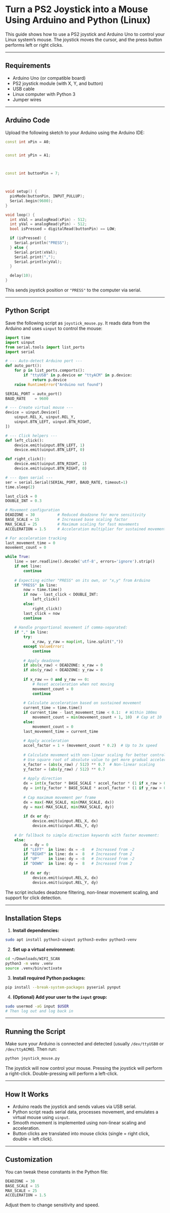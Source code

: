 # Turn a PS2 Joystick into a Mouse Using Arduino and Python (Linux)

This guide shows how to use a PS2 joystick and Arduino Uno to control your Linux system’s mouse. The joystick moves the cursor, and the press button performs left or right clicks.

---

## Requirements

* Arduino Uno (or compatible board)
* PS2 joystick module (with X, Y, and button)
* USB cable
* Linux computer with Python 3
* Jumper wires

---

## Arduino Code

Upload the following sketch to your Arduino using the Arduino IDE:

```cpp
const int xPin = A0;


const int yPin = A1;



const int buttonPin = 7;



void setup() {
  pinMode(buttonPin, INPUT_PULLUP);
  Serial.begin(9600);
}

void loop() {
  int xVal = analogRead(xPin) - 512;
  int yVal = analogRead(yPin) - 512;
  bool isPressed = digitalRead(buttonPin) == LOW;

  if (isPressed) {
    Serial.println("PRESS");
  } else {
    Serial.print(xVal);
    Serial.print(",");
    Serial.println(yVal);
  }

  delay(10);
}
```

This sends joystick position or `"PRESS"` to the computer via serial.

---

## Python Script

Save the following script as `joystick_mouse.py`. It reads data from the Arduino and uses `uinput` to control the mouse:

```python
import time
import uinput
from serial.tools import list_ports
import serial

# --- Auto-detect Arduino port ---
def auto_port():
    for p in list_ports.comports():
        if "ttyUSB" in p.device or "ttyACM" in p.device:
            return p.device
    raise RuntimeError("Arduino not found")

SERIAL_PORT = auto_port()
BAUD_RATE    = 9600

# --- Create virtual mouse ---
device = uinput.Device([
    uinput.REL_X, uinput.REL_Y,
    uinput.BTN_LEFT, uinput.BTN_RIGHT,
])

# --- Click helpers ---
def left_click():
    device.emit(uinput.BTN_LEFT, 1)
    device.emit(uinput.BTN_LEFT, 0)

def right_click():
    device.emit(uinput.BTN_RIGHT, 1)
    device.emit(uinput.BTN_RIGHT, 0)

# --- Open serial ---
ser = serial.Serial(SERIAL_PORT, BAUD_RATE, timeout=1)
time.sleep(2)

last_click = 0
DOUBLE_INT = 0.3

# Movement configuration
DEADZONE = 30          # Reduced deadzone for more sensitivity
BASE_SCALE = 15        # Increased base scaling factor
MAX_SCALE = 25         # Maximum scaling for fast movements
ACCELERATION = 1.5     # Acceleration multiplier for sustained movement

# For acceleration tracking
last_movement_time = 0
movement_count = 0

while True:
    line = ser.readline().decode('utf-8', errors='ignore').strip()
    if not line:
        continue
    
    # Expecting either "PRESS" on its own, or "x,y" from Arduino
    if "PRESS" in line:
        now = time.time()
        if now - last_click < DOUBLE_INT:
            left_click()
        else:
            right_click()
        last_click = now
        continue
    
    # Handle proportional movement if comma-separated:
    if "," in line:
        try:
            x_raw, y_raw = map(int, line.split(","))
        except ValueError:
            continue
        
        # Apply deadzone
        if abs(x_raw) < DEADZONE: x_raw = 0
        if abs(y_raw) < DEADZONE: y_raw = 0
        
        if x_raw == 0 and y_raw == 0:
            # Reset acceleration when not moving
            movement_count = 0
            continue
        
        # Calculate acceleration based on sustained movement
        current_time = time.time()
        if current_time - last_movement_time < 0.1:  # Within 100ms
            movement_count = min(movement_count + 1, 10)  # Cap at 10
        else:
            movement_count = 0
        last_movement_time = current_time
        
        # Apply acceleration
        accel_factor = 1 + (movement_count * 0.2)  # Up to 3x speed
        
        # Calculate movement with non-linear scaling for better control
        # Use square root of absolute value to get more gradual acceleration
        x_factor = (abs(x_raw) / 512) ** 0.7  # Non-linear scaling
        y_factor = (abs(y_raw) / 512) ** 0.7
        
        # Apply direction
        dx = int(x_factor * BASE_SCALE * accel_factor * (1 if x_raw > 0 else -1))
        dy = int(y_factor * BASE_SCALE * accel_factor * (1 if y_raw > 0 else -1))
        
        # Cap maximum movement per frame
        dx = max(-MAX_SCALE, min(MAX_SCALE, dx))
        dy = max(-MAX_SCALE, min(MAX_SCALE, dy))
        
        if dx or dy:
            device.emit(uinput.REL_X, dx)
            device.emit(uinput.REL_Y, dy)
    
    # Or fallback to simple direction keywords with faster movement:
    else:
        dx = dy = 0
        if "LEFT"  in line: dx = -8   # Increased from -2
        if "RIGHT" in line: dx =  8   # Increased from 2
        if "UP"    in line: dy = -8   # Increased from -2
        if "DOWN"  in line: dy =  8   # Increased from 2
        
        if dx or dy:
            device.emit(uinput.REL_X, dx)
            device.emit(uinput.REL_Y, dy)
```

The script includes deadzone filtering, non-linear movement scaling, and support for click detection.

---

## Installation Steps

1. **Install dependencies:**

```bash
sudo apt install python3-uinput python3-evdev python3-venv
```

2. **Set up a virtual environment:**

```bash
cd ~/Downloads/WIFI_SCAN
python3 -m venv .venv
source .venv/bin/activate
```

3. **Install required Python packages:**

```bash
pip install --break-system-packages pyserial pynput
```

4. **(Optional) Add your user to the `input` group:**

```bash
sudo usermod -aG input $USER
# Then log out and log back in
```

---

## Running the Script

Make sure your Arduino is connected and detected (usually `/dev/ttyUSB0` or `/dev/ttyACM0`). Then run:

```bash
python joystick_mouse.py
```

The joystick will now control your mouse. Pressing the joystick will perform a right-click. Double-pressing will perform a left-click.

---

## How It Works

* Arduino reads the joystick and sends values via USB serial.
* Python script reads serial data, processes movement, and emulates a virtual mouse using `uinput`.
* Smooth movement is implemented using non-linear scaling and acceleration.
* Button clicks are translated into mouse clicks (single = right click, double = left click).

---

## Customization

You can tweak these constants in the Python file:

```python
DEADZONE = 30
BASE_SCALE = 15
MAX_SCALE = 25
ACCELERATION = 1.5
```

Adjust them to change sensitivity and speed.






